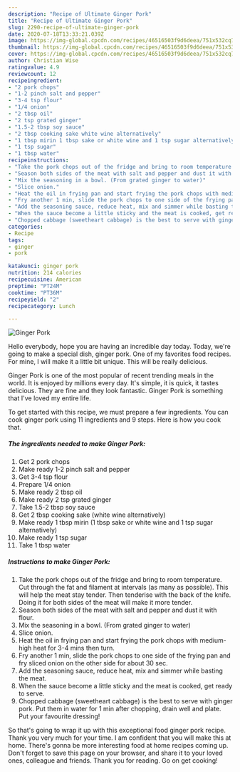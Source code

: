 ```yaml
---
description: "Recipe of Ultimate Ginger Pork"
title: "Recipe of Ultimate Ginger Pork"
slug: 2290-recipe-of-ultimate-ginger-pork
date: 2020-07-18T13:33:21.039Z
image: https://img-global.cpcdn.com/recipes/46516503f9d6deea/751x532cq70/ginger-pork-recipe-main-photo.jpg
thumbnail: https://img-global.cpcdn.com/recipes/46516503f9d6deea/751x532cq70/ginger-pork-recipe-main-photo.jpg
cover: https://img-global.cpcdn.com/recipes/46516503f9d6deea/751x532cq70/ginger-pork-recipe-main-photo.jpg
author: Christian Wise
ratingvalue: 4.9
reviewcount: 12
recipeingredient:
- "2 pork chops"
- "1-2 pinch salt and pepper"
- "3-4 tsp flour"
- "1/4 onion"
- "2 tbsp oil"
- "2 tsp grated ginger"
- "1.5-2 tbsp soy sauce"
- "2 tbsp cooking sake white wine alternatively"
- "1 tbsp mirin 1 tbsp sake or white wine and 1 tsp sugar alternatively"
- "1 tsp sugar"
- "1 tbsp water"
recipeinstructions:
- "Take the pork chops out of the fridge and bring to room temperature. Cut through the fat and filament at intervals (as many as possible). This will help the meat stay tender. Then tenderise with the back of the knife. Doing it for both sides of the meat will make it more tender."
- "Season both sides of the meat with salt and pepper and dust it with flour."
- "Mix the seasoning in a bowl. (From grated ginger to water)"
- "Slice onion."
- "Heat the oil in frying pan and start frying the pork chops with medium-high heat for 3-4 mins then turn."
- "Fry another 1 min, slide the pork chops to one side of the frying pan and fry sliced onion on the other side for about 30 sec."
- "Add the seasoning sauce, reduce heat, mix and simmer while basting the meat."
- "When the sauce become a little sticky and the meat is cooked, get ready to serve."
- "Chopped cabbage (sweetheart cabbage) is the best to serve with ginger pork. Put them in water for 1 min after chopping, drain well and plate. Put your favourite dressing!"
categories:
- Recipe
tags:
- ginger
- pork

katakunci: ginger pork 
nutrition: 214 calories
recipecuisine: American
preptime: "PT24M"
cooktime: "PT36M"
recipeyield: "2"
recipecategory: Lunch

---
```



![Ginger Pork](https://img-global.cpcdn.com/recipes/46516503f9d6deea/751x532cq70/ginger-pork-recipe-main-photo.jpg)

Hello everybody, hope you are having an incredible day today. Today, we're going to make a special dish, ginger pork. One of my favorites food recipes. For mine, I will make it a little bit unique. This will be really delicious.

Ginger Pork is one of the most popular of recent trending meals in the world. It is enjoyed by millions every day. It's simple, it is quick, it tastes delicious. They are fine and they look fantastic. Ginger Pork is something that I've loved my entire life.




To get started with this recipe, we must prepare a few ingredients. You can cook ginger pork using 11 ingredients and 9 steps. Here is how you cook that.

<!--inarticleads1-->

##### The ingredients needed to make Ginger Pork:

1. Get 2 pork chops
1. Make ready 1-2 pinch salt and pepper
1. Get 3-4 tsp flour
1. Prepare 1/4 onion
1. Make ready 2 tbsp oil
1. Make ready 2 tsp grated ginger
1. Take 1.5-2 tbsp soy sauce
1. Get 2 tbsp cooking sake (white wine alternatively)
1. Make ready 1 tbsp mirin (1 tbsp sake or white wine and 1 tsp sugar alternatively)
1. Make ready 1 tsp sugar
1. Take 1 tbsp water




<!--inarticleads2-->

##### Instructions to make Ginger Pork:

1. Take the pork chops out of the fridge and bring to room temperature. Cut through the fat and filament at intervals (as many as possible). This will help the meat stay tender. Then tenderise with the back of the knife. Doing it for both sides of the meat will make it more tender.
1. Season both sides of the meat with salt and pepper and dust it with flour.
1. Mix the seasoning in a bowl. (From grated ginger to water)
1. Slice onion.
1. Heat the oil in frying pan and start frying the pork chops with medium-high heat for 3-4 mins then turn.
1. Fry another 1 min, slide the pork chops to one side of the frying pan and fry sliced onion on the other side for about 30 sec.
1. Add the seasoning sauce, reduce heat, mix and simmer while basting the meat.
1. When the sauce become a little sticky and the meat is cooked, get ready to serve.
1. Chopped cabbage (sweetheart cabbage) is the best to serve with ginger pork. Put them in water for 1 min after chopping, drain well and plate. Put your favourite dressing!




So that's going to wrap it up with this exceptional food ginger pork recipe. Thank you very much for your time. I am confident that you will make this at home. There's gonna be more interesting food at home recipes coming up. Don't forget to save this page on your browser, and share it to your loved ones, colleague and friends. Thank you for reading. Go on get cooking!
